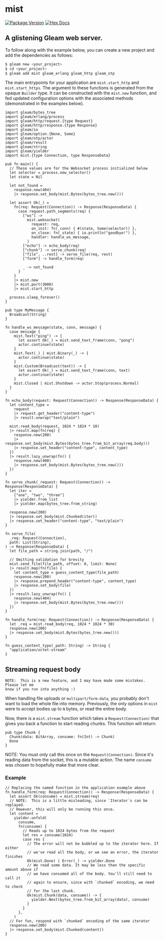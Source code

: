 # mist

[![Package Version](https://img.shields.io/hexpm/v/mist)](https://hex.pm/packages/mist)
[![Hex Docs](https://img.shields.io/badge/hex-docs-ffaff3)](https://hexdocs.pm/mist/)

## A glistening Gleam web server.

To follow along with the example below, you can create a new project and add the
dependencies as follows:

```sh
$ gleam new <your_project>
$ cd <your_project>
$ gleam add mist gleam_erlang gleam_http gleam_otp
```

The main entrypoints for your application are `mist.start_http` and
`mist.start_https`. The argument to these functions is generated from the
opaque `Builder` type. It can be constructed with the `mist.new` function, and
fed updated configuration options with the associated methods (demonstrated
in the examples below).

```gleam
import gleam/bytes_tree
import gleam/erlang/process
import gleam/http/request.{type Request}
import gleam/http/response.{type Response}
import gleam/io
import gleam/option.{None, Some}
import gleam/otp/actor
import gleam/result
import gleam/string
import gleam/yielder
import mist.{type Connection, type ResponseData}

pub fn main() {
  // These values are for the Websocket process initialized below
  let selector = process.new_selector()
  let state = Nil

  let not_found =
    response.new(404)
    |> response.set_body(mist.Bytes(bytes_tree.new()))

  let assert Ok(_) =
    fn(req: Request(Connection)) -> Response(ResponseData) {
      case request.path_segments(req) {
        ["ws"] ->
          mist.websocket(
            request: req,
            on_init: fn(_conn) { #(state, Some(selector)) },
            on_close: fn(_state) { io.println("goodbye!") },
            handler: handle_ws_message,
          )
        ["echo"] -> echo_body(req)
        ["chunk"] -> serve_chunk(req)
        ["file", ..rest] -> serve_file(req, rest)
        ["form"] -> handle_form(req)

        _ -> not_found
      }
    }
    |> mist.new
    |> mist.port(3000)
    |> mist.start_http

  process.sleep_forever()
}

pub type MyMessage {
  Broadcast(String)
}

fn handle_ws_message(state, conn, message) {
  case message {
    mist.Text("ping") -> {
      let assert Ok(_) = mist.send_text_frame(conn, "pong")
      actor.continue(state)
    }
    mist.Text(_) | mist.Binary(_) -> {
      actor.continue(state)
    }
    mist.Custom(Broadcast(text)) -> {
      let assert Ok(_) = mist.send_text_frame(conn, text)
      actor.continue(state)
    }
    mist.Closed | mist.Shutdown -> actor.Stop(process.Normal)
  }
}

fn echo_body(request: Request(Connection)) -> Response(ResponseData) {
  let content_type =
    request
    |> request.get_header("content-type")
    |> result.unwrap("text/plain")

  mist.read_body(request, 1024 * 1024 * 10)
  |> result.map(fn(req) {
    response.new(200)
    |> response.set_body(mist.Bytes(bytes_tree.from_bit_array(req.body)))
    |> response.set_header("content-type", content_type)
  })
  |> result.lazy_unwrap(fn() {
    response.new(400)
    |> response.set_body(mist.Bytes(bytes_tree.new()))
  })
}

fn serve_chunk(_request: Request(Connection)) -> Response(ResponseData) {
  let iter =
    ["one", "two", "three"]
    |> yielder.from_list
    |> yielder.map(bytes_tree.from_string)

  response.new(200)
  |> response.set_body(mist.Chunked(iter))
  |> response.set_header("content-type", "text/plain")
}

fn serve_file(
  _req: Request(Connection),
  path: List(String),
) -> Response(ResponseData) {
  let file_path = string.join(path, "/")

  // Omitting validation for brevity
  mist.send_file(file_path, offset: 0, limit: None)
  |> result.map(fn(file) {
    let content_type = guess_content_type(file_path)
    response.new(200)
    |> response.prepend_header("content-type", content_type)
    |> response.set_body(file)
  })
  |> result.lazy_unwrap(fn() {
    response.new(404)
    |> response.set_body(mist.Bytes(bytes_tree.new()))
  })
}

fn handle_form(req: Request(Connection)) -> Response(ResponseData) {
  let _req = mist.read_body(req, 1024 * 1024 * 30)
  response.new(200)
  |> response.set_body(mist.Bytes(bytes_tree.new()))
}

fn guess_content_type(_path: String) -> String {
  "application/octet-stream"
}
```

## Streaming request body

```
NOTE:  This is a new feature, and I may have made some mistakes.  Please let me
know if you run into anything :)
```

When handling file uploads or `multipart/form-data`, you probably don't want to
load the whole file into memory. Previously, the only options in `mist` were to
accept bodies up to `N` bytes, or read the entire body.

Now, there is a `mist.stream` function which takes a `Request(Connection)` that
gives you back a function to start reading chunks. This function will return:

```gleam
pub type Chunk {
  Chunk(data: BitArray, consume: fn(Int) -> Chunk)
  Done
}
```

NOTE: You must only call this once on the `Request(Connection)`. Since it's
reading data from the socket, this is a mutable action. The name `consume` was
chosen to hopefully make that more clear.

### Example

```gleam
// Replacing the named function in the application example above
fn handle_form(req: Request(Connection)) -> Response(ResponseData) {
  let assert Ok(consume) = mist.stream(req)
  // NOTE:  This is a little misleading, since `Iterator`s can be replayed.
  // However, this will only be running this once.
  let content =
    yielder.unfold(
      consume,
      fn(consume) {
        // Reads up to 1024 bytes from the request
        let res = consume(1024)
        case res {
          // The error will not be bubbled up to the iterator here. If either
          // we've read all the body, or we see an error, the iterator finishes
          Ok(mist.Done) | Error(_) -> yielder.Done
          // We read some data. It may be less than the specific amount above if
          // we have consumed all of the body. You'll still need to call it
          // again to ensure, since with `chunked` encoding, we need to check
          // for the last chunk.
          Ok(mist.Chunk(data, consume)) -> {
            yielder.Next(bytes_tree.from_bit_array(data), consume)
          }
        }
      },
    )
  // For fun, respond with `chunked` encoding of the same iterator
  response.new(200)
  |> response.set_body(mist.Chunked(content))
}
```

